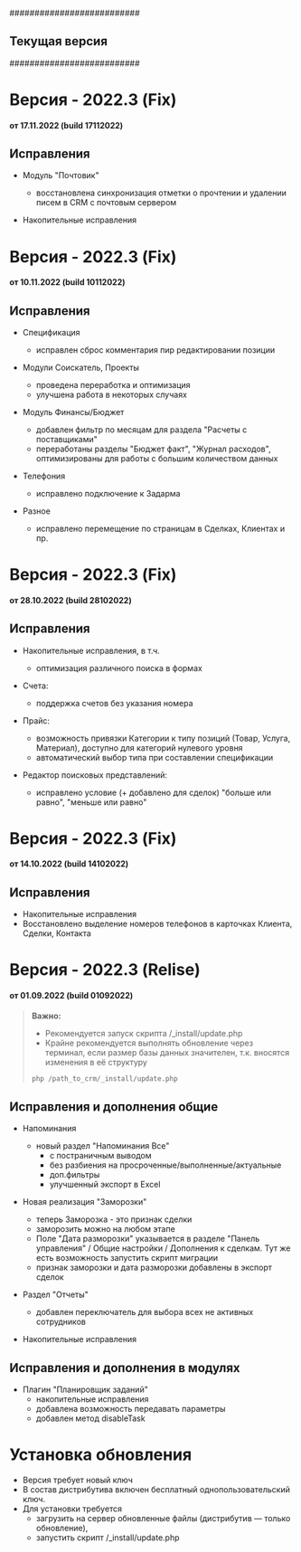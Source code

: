 ##########################
##    Текущая версия    ##
##########################

<a id="17112022"></a>
# Версия - 2022.3 (Fix)
#### от 17.11.2022 (build 17112022)

## Исправления

- Модуль "Почтовик"
  - восстановлена синхронизация отметки о прочтении и удалении писем в CRM с почтовым сервером

- Накопительные исправления


<a id="10112022"></a>
# Версия - 2022.3 (Fix)
#### от 10.11.2022 (build 10112022)

## Исправления

- Спецификация 
  - исправлен сброс комментария пир редактировании позиции

- Модули Соискатель, Проекты 
  - проведена переработка и оптимизация
  - улучшена работа в некоторых случаях

- Модуль Финансы/Бюджет
  - добавлен фильтр по месяцам для раздела "Расчеты с поставщиками"
  - переработаны разделы "Бюджет факт", "Журнал расходов", оптимизированы для работы с большим количеством данных

- Телефония
  - исправлено подключение к Задарма
  
- Разное
  - исправлено перемещение по страницам в Сделках, Клиентах и пр.


<a id="28102022"></a>
# Версия - 2022.3 (Fix)
#### от 28.10.2022 (build 28102022)

## Исправления

- Накопительные исправления, в т.ч.
  - оптимизация различного поиска в формах

- Счета:
  - поддержка счетов без указания номера

- Прайс:
  - возможность привязки Категории к типу позиций (Товар, Услуга, Материал), доступно для категорий нулевого уровня
  - автоматический выбор типа при составлении спецификации
  
- Редактор поисковых представлений:
  - исправлено условие (+ добавлено для сделок) "больше или равно", "меньше или равно"


<a id="14102022"></a>
# Версия - 2022.3 (Fix)
#### от 14.10.2022 (build 14102022)

## Исправления

- Накопительные исправления
- Восстановлено выделение номеров телефонов в карточках Клиента, Сделки, Контакта


<a id="01092022"></a>
# Версия - 2022.3 (Relise)
#### от 01.09.2022 (build 01092022)

>
> <b class="red">Важно:</b>
> - Рекомендуется запуск скрипта /_install/update.php
> - Крайне рекомендуется выполнять обновление через терминал, если размер базы данных значителен, т.к. вносятся изменения в её структуру
> ```php
> php /path_to_crm/_install/update.php
> ```
>

## Исправления и дополнения общие

- Напоминания
  - новый раздел "Напоминания Все"
    - с постраничным выводом
    - без разбиения на просроченные/выполненные/актуальные
    - доп.фильтры
    - улучшенный экспорт в Excel

- Новая реализация "Заморозки"
  - теперь Заморозка - это признак сделки
  - заморозить можно на любом этапе
  - Поле "Дата разморозки" указывается в разделе "Панель управления" / Общие настройки / Дополнения к сделкам. Тут же есть возможность запустить скрипт миграции
  - признак заморозки и дата разморозки добавлены в экспорт сделок

- Раздел "Отчеты"
  - добавлен переключатель для выбора всех не активных сотрудников

- Накопительные исправления


## Исправления и дополнения в модулях

- Плагин "Планировщик заданий"
  - накопительные исправления
  - добавлена возможность передавать параметры
  - добавлен метод disableTask

# Установка обновления

- Версия требует новый ключ
- В состав дистрибутива включен бесплатный однопользовательский ключ.
- Для установки требуется
    - загрузить на сервер обновленные файлы (дистрибутив — только обновление),
    - запустить скрипт /_install/update.php

